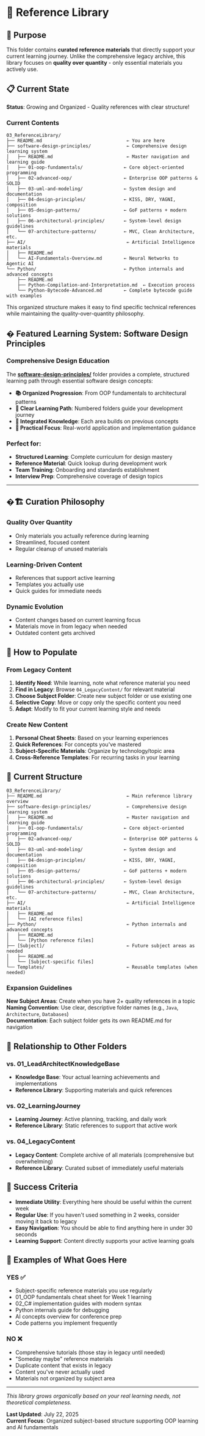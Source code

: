 # 📖 Reference Library

## 🎯 Purpose

This folder contains **curated reference materials** that directly support your current learning journey. Unlike the comprehensive legacy archive, this library focuses on **quality over quantity** - only essential materials you actively use.

## 📋 Current State

**Status**: Growing and Organized - Quality references with clear structure!

### **Current Contents**

```text
03_ReferenceLibrary/
├── README.md                               ← You are here
├── software-design-principles/             ← Comprehensive design learning system
│   ├── README.md                           ← Master navigation and learning guide
│   ├── 01-oop-fundamentals/               ← Core object-oriented programming
│   ├── 02-advanced-oop/                   ← Enterprise OOP patterns & SOLID
│   ├── 03-uml-and-modeling/               ← System design and documentation
│   ├── 04-design-principles/              ← KISS, DRY, YAGNI, composition
│   ├── 05-design-patterns/                ← GoF patterns + modern solutions
│   ├── 06-architectural-principles/       ← System-level design guidelines
│   └── 07-architecture-patterns/          ← MVC, Clean Architecture, etc.
├── AI/                                     ← Artificial Intelligence materials
│   ├── README.md
│   └── AI-Fundamentals-Overview.md        ← Neural Networks to Agentic AI
└── Python/                                ← Python internals and advanced concepts
    ├── README.md
    ├── Python-Compilation-and-Interpretation.md  ← Execution process
    └── Python-Bytecode-Advanced.md        ← Complete bytecode guide with examples
```

This organized structure makes it easy to find specific technical references while maintaining the quality-over-quantity philosophy.

## � **Featured Learning System: Software Design Principles**

### **Comprehensive Design Education**

The **[software-design-principles/](software-design-principles/)** folder provides a complete, structured learning path through essential software design concepts:

- **📚 Organized Progression**: From OOP fundamentals to architectural patterns
- **🎯 Clear Learning Path**: Numbered folders guide your development journey
- **🔗 Integrated Knowledge**: Each area builds on previous concepts
- **💼 Practical Focus**: Real-world application and implementation guidance

### **Perfect for:**

- **Structured Learning**: Complete curriculum for design mastery
- **Reference Material**: Quick lookup during development work
- **Team Training**: Onboarding and standards establishment
- **Interview Prep**: Comprehensive coverage of design topics

---

## �🏗️ Curation Philosophy

### **Quality Over Quantity**

- Only materials you actually reference during learning
- Streamlined, focused content
- Regular cleanup of unused materials

### **Learning-Driven Content**

- References that support active learning
- Templates you actually use
- Quick guides for immediate needs

### **Dynamic Evolution**

- Content changes based on current learning focus
- Materials move in from legacy when needed
- Outdated content gets archived

## 🚀 How to Populate

### **From Legacy Content**

1. **Identify Need**: While learning, note what reference material you need
2. **Find in Legacy**: Browse `04_LegacyContent/` for relevant material
3. **Choose Subject Folder**: Create new subject folder or use existing one
4. **Selective Copy**: Move or copy only the specific content you need
5. **Adapt**: Modify to fit your current learning style and needs

### **Create New Content**

1. **Personal Cheat Sheets**: Based on your learning experiences
2. **Quick References**: For concepts you've mastered
3. **Subject-Specific Materials**: Organize by technology/topic area
4. **Cross-Reference Templates**: For recurring tasks in your learning

## 📁 Current Structure

```text
03_ReferenceLibrary/
├── README.md                               ← Main reference library overview
├── software-design-principles/             ← Comprehensive design learning system
│   ├── README.md                           ← Master navigation and learning guide
│   ├── 01-oop-fundamentals/               ← Core object-oriented programming
│   ├── 02-advanced-oop/                   ← Enterprise OOP patterns & SOLID
│   ├── 03-uml-and-modeling/               ← System design and documentation
│   ├── 04-design-principles/              ← KISS, DRY, YAGNI, composition
│   ├── 05-design-patterns/                ← GoF patterns + modern solutions
│   ├── 06-architectural-principles/       ← System-level design guidelines
│   └── 07-architecture-patterns/          ← MVC, Clean Architecture, etc.
├── AI/                                     ← Artificial Intelligence materials
│   ├── README.md
│   └── [AI reference files]
├── Python/                                 ← Python internals and advanced concepts
│   ├── README.md
│   └── [Python reference files]
├── [Subject]/                              ← Future subject areas as needed
│   ├── README.md
│   └── [Subject-specific files]
└── Templates/                              ← Reusable templates (when needed)
```

### **Expansion Guidelines**

**New Subject Areas**: Create when you have 2+ quality references in a topic  
**Naming Convention**: Use clear, descriptive folder names (e.g., `Java`, `Architecture`, `Databases`)  
**Documentation**: Each subject folder gets its own README.md for navigation

## 🔄 Relationship to Other Folders

### **vs. 01_LeadArchitectKnowledgeBase**

- **Knowledge Base**: Your actual learning achievements and implementations
- **Reference Library**: Supporting materials and quick references

### **vs. 02_LearningJourney**

- **Learning Journey**: Active planning, tracking, and daily work
- **Reference Library**: Static references to support that active work

### **vs. 04_LegacyContent**

- **Legacy Content**: Complete archive of all materials (comprehensive but overwhelming)
- **Reference Library**: Curated subset of immediately useful materials

## 🎯 Success Criteria

- **Immediate Utility**: Everything here should be useful within the current week
- **Regular Use**: If you haven't used something in 2 weeks, consider moving it back to legacy
- **Easy Navigation**: You should be able to find anything here in under 30 seconds
- **Learning Support**: Content directly supports your active learning goals

## 📝 Examples of What Goes Here

### **YES** ✅

- Subject-specific reference materials you use regularly
- 01_OOP fundamentals cheat sheet for Week 1 learning
- 02_C# implementation guides with modern syntax
- Python internals guide for debugging
- AI concepts overview for conference prep
- Code patterns you implement frequently

### **NO** ❌

- Comprehensive tutorials (those stay in legacy until needed)
- "Someday maybe" reference materials
- Duplicate content that exists in legacy
- Content you've never actually used
- Materials not organized by subject area

---

_This library grows organically based on your real learning needs, not theoretical completeness._

**Last Updated**: July 22, 2025  
**Current Focus**: Organized subject-based structure supporting OOP learning and AI fundamentals
